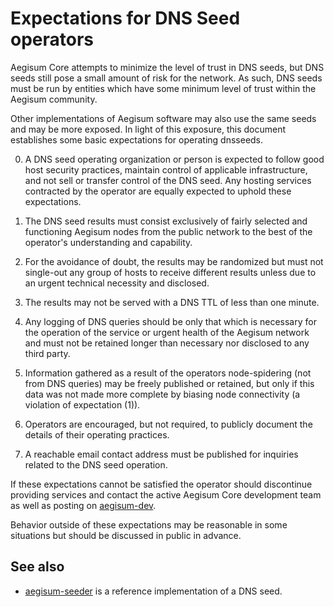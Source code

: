 Expectations for DNS Seed operators
====================================

Aegisum Core attempts to minimize the level of trust in DNS seeds,
but DNS seeds still pose a small amount of risk for the network.
As such, DNS seeds must be run by entities which have some minimum
level of trust within the Aegisum community.

Other implementations of Aegisum software may also use the same
seeds and may be more exposed. In light of this exposure, this
document establishes some basic expectations for operating dnsseeds.

0. A DNS seed operating organization or person is expected to follow good
host security practices, maintain control of applicable infrastructure,
and not sell or transfer control of the DNS seed. Any hosting services
contracted by the operator are equally expected to uphold these expectations.

1. The DNS seed results must consist exclusively of fairly selected and
functioning Aegisum nodes from the public network to the best of the
operator's understanding and capability.

2. For the avoidance of doubt, the results may be randomized but must not
single-out any group of hosts to receive different results unless due to an
urgent technical necessity and disclosed.

3. The results may not be served with a DNS TTL of less than one minute.

4. Any logging of DNS queries should be only that which is necessary
for the operation of the service or urgent health of the Aegisum
network and must not be retained longer than necessary nor disclosed
to any third party.

5. Information gathered as a result of the operators node-spidering
(not from DNS queries) may be freely published or retained, but only
if this data was not made more complete by biasing node connectivity
(a violation of expectation (1)).

6. Operators are encouraged, but not required, to publicly document the
details of their operating practices.

7. A reachable email contact address must be published for inquiries
related to the DNS seed operation.

If these expectations cannot be satisfied the operator should
discontinue providing services and contact the active Aegisum
Core development team as well as posting on
[aegisum-dev](https://groups.google.com/forum/#!forum/aegisum-dev).

Behavior outside of these expectations may be reasonable in some
situations but should be discussed in public in advance.

See also
----------
- [aegisum-seeder](https://github.com/pooler/aegisum-seeder) is a reference implementation of a DNS seed.

